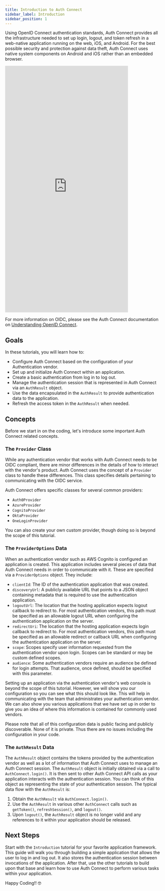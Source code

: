 ```yaml
---
title: Introduction to Auth Connect
sidebar_label: Introduction
sidebar_position: 1
---
```


Using OpenID Connect authentication standards, Auth Connect provides all the infrastructure needed to set up login, logout, and token refresh in a web-native application running on the web, iOS, and Android. For the best possible security and protection against data theft, Auth Connect uses native system components on Android and iOS rather than an embedded browser.

<iframe width="400" height="800" src="https://ionicpro.wistia.com/medias/43tint31ra" title="Auth Connect Flow" frameBorder="0" allow="accelerometer; autoplay; clipboard-write; encrypted-media; gyroscope; picture-in-picture" allowFullScreen style={{paddingBottom: 0}}></iframe>

For more information on OIDC, please see the Auth Connect documentation on [Understanding OpenID Connect](https://ionic.io/docs/auth-connect#addendum-understanding-openid-connect).

## Goals

In these tutorials, you will learn how to:

- Configure Auth Connect based on the configuration of your Authentication vendor.
- Set up and initialize Auth Connect within an application.
- Create a basic authentication from log in to log out.
- Manage the authentication session that is represented in Auth Connect via an `AuthResult` object.
- Use the data encapsulated in the `AuthResult` to provide authentication data to the application.
- Refresh the access token in the `AuthResult` when needed.

## Concepts

Before we start in on the coding, let's introduce some important Auth Connect related concepts.

### The `Provider` Class

While any authentication vendor that works with Auth Connect needs to be OIDC compliant, there are minor differences in the details of how to interact with the vendor's product. Auth Connect uses the concept of a `Provider` class to handle these differences. This class specifies details pertaining to communicating with the OIDC service.

Auth Connect offers specific classes for several common providers:

- `Auth0Provider`
- `AzureProvider`
- `CognitoProvider`
- `OktaProvider`
- `OneLoginProvider`

You can also create your own custom provider, though doing so is beyond the scope of this tutorial.

### The `ProviderOptions` Data

When an authentication vendor such as AWS Cognito is configured an application is created. This application includes several pieces of data that Auth Connect needs in order to communicate with it. These are specified via a `ProviderOptions` object. They include:

- `clientId`: The ID of the authentication application that was created.
- `discoveryUrl`: A publicly available URL that points to a JSON object containing metadata that is required to use the authentication application.
- `logoutUrl`: The location that the hosting application expects logout callback to redirect to. For most authentication vendors, this path must be specified as an allowable logout URL when configuring the authentication application on the server.
- `redirectUri`: The location that the hosting application expects login callback to redirect to. For most authentication vendors, this path must be specified as an allowable redirect or callback URL when configuring the authentication application on the server.
- `scope`: Scopes specify user information requested from the authentication vendor upon login. Scopes can be standard or may be custom defined scopes.
- `audience`: Some authentication vendors require an audience be defined for login attempts. That audience, once defined, should be specified with this parameter.

Setting up an application via the authentication vendor's web console is beyond the scope of this tutorial. However, we will show you our configuration so you can see what this should look like. This will help in communicating with the team that administrates your authentication vendor. We can also show you various applications that we have set up in order to give you an idea of where this information is contained for commonly used vendors.

Please note that all of this configuration data is public facing and publicly discoverable. None of it is private. Thus there are no issues including the configuration in your code.

### The `AuthResult` Data

The `AuthResult` object contains the tokens provided by the authentication vendor as well as a lot of information that Auth Connect uses to manage an Auth Connect session. The `AuthResult` object is initially obtained via a call to `AuthConnect.login()`. It is then sent to other Auth Connect API calls as your application interacts with the authentication session. You can think of this object as representing the state of your authentication session. The typical data flow with the `AuthResult` is:

1. Obtain the `AuthResult` via `AuthConnect.login()`.
1. Use the `AuthResult` in various other `AuthConnect` calls such as `getToken()`, `refreshSession()`, and `logout()`.
1. Upon `logout()`, the `AuthResult` object is no longer valid and any references to it within your application should be released.

## Next Steps

Start with the `Introduction` tutorial for your favorite application framework. This guide will walk you through building a simple application that allows the user to log in and log out. It also stores the authentication session between invocations of the application. After that, use the other tutorials to build upon that base and learn how to use Auth Connect to perform various tasks within your application.

Happy Coding!! 🤓
